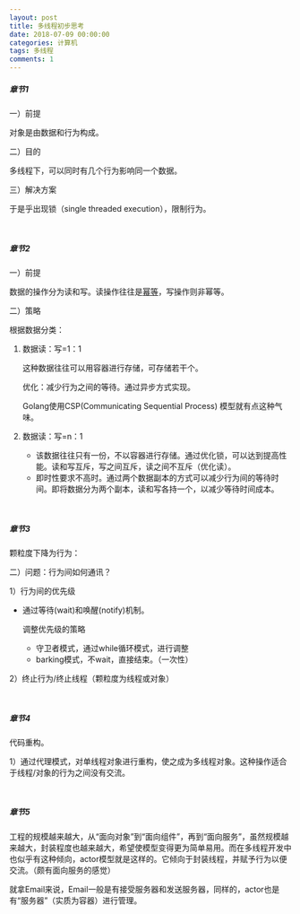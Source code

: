 ```yaml
---
layout: post
title: 多线程初步思考
date: 2018-07-09 00:00:00
categories: 计算机
tags: 多线程 
comments: 1
---
```






##### 章节1

一）前提

对象是由数据和行为构成。

二）目的

多线程下，可以同时有几个行为影响同一个数据。

三）解决方案

于是乎出现锁（single threaded execution），限制行为。

<br>

##### 章节2

一）前提

数据的操作分为读和写。读操作往往是[幂等](https://baike.baidu.com/item/%E5%B9%82%E7%AD%89)，写操作则非幂等。

二）策略

根据数据分类：

1. 数据读：写=1：1

   这种数据往往可以用容器进行存储，可存储若干个。

   优化：减少行为之间的等待。通过异步方式实现。

   Golang使用CSP(Communicating Sequential Process) 模型就有点这种气味。

2. 数据读：写=n：1

   - 该数据往往只有一份，不以容器进行存储。通过优化锁，可以达到提高性能。读和写互斥，写之间互斥，读之间不互斥（优化读）。
   - 即时性要求不高时。通过两个数据副本的方式可以减少行为间的等待时间。即将数据分为两个副本，读和写各持一个，以减少等待时间成本。

<br>

##### 章节3

颗粒度下降为行为：

二）问题：行为间如何通讯？

1）行为间的优先级

- 通过等待(wait)和唤醒(notify)机制。

    调整优先级的策略

  - 守卫者模式，通过while循环模式，进行调整
  - barking模式，不wait，直接结束。（一次性）

2）终止行为/终止线程（颗粒度为线程或对象）



<br>

##### 章节4

代码重构。

1）通过代理模式，对单线程对象进行重构，使之成为多线程对象。这种操作适合于线程/对象的行为之间没有交流。

<br>

##### 章节5

工程的规模越来越大，从“面向对象”到“面向组件”，再到“面向服务”，虽然规模越来越大，封装程度也越来越大，希望使模型变得更为简单易用。而在多线程开发中也似乎有这种倾向，actor模型就是这样的。它倾向于封装线程，并赋予行为以便交流。（颇有面向服务的感觉）

就拿Email来说，Email一般是有接受服务器和发送服务器，同样的，actor也是有“服务器”（实质为容器）进行管理。